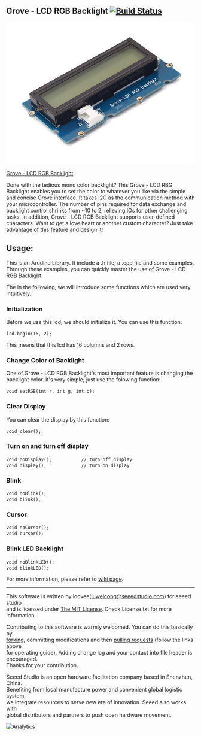Grove - LCD RGB Backlight  [![Build Status](https://travis-ci.com/Seeed-Studio/Grove_LCD_RGB_Backlight.svg?branch=master)](https://travis-ci.com/Seeed-Studio/Grove_LCD_RGB_Backlight)
---------------------------------------------------------

![Grove - LCD RGB Backlight](https://raw.githubusercontent.com/SeeedDocument/Grove_LCD_RGB_Backlight/master/images/intro.jpg)


[Grove - LCD RGB Backlight](https://www.seeedstudio.com/Grove-LCD-RGB-Backlight-p-1643.html)

Done with the tedious mono color backlight? This Grove - LCD RBG Backlight enables you to set the color to whatever you like via the simple and concise Grove interface. It takes I2C as the communication method with your microcontroller. The number of pins required for data exchange and backlight control shrinks from ~10 to 2, relieving IOs for other challenging tasks. In addition, Grove - LCD RGB Backlight supports user-defined characters. Want to get a love heart or another custom character? Just take advantage of this feature and design it!


## Usage:

This is an Arudino Library. It include a .h file, a .cpp file and some examples. Through these examples, you can quickly master the use of Grove - LCD RGB Backlight.

The in the following, we will introduce some functions which are used very intuitively. 


### Initialization
Before we use this lcd, we should initialize it. You can use this function:

    lcd.begin(16, 2);

This means that this lcd has 16 columns and 2 rows.


### Change Color of Backlight
One of Grove - LCD RGB Backlight's most important feature is changing the backlight color. It's very simple; just use the folowing function:

    void setRGB(int r, int g, int b);


### Clear Display

You can clear the display by this function:

    void clear();

### Turn on and turn off display

    void noDisplay();			// turn off display
    void display();				// turn on display

### Blink

    void noBlink();
    void blink();

### Cursor

    void noCursor();
    void cursor();

### Blink LED Backlight

    void noBlinkLED();
    void blinkLED();


For more information, please refer to [wiki page](http://wiki.seeedstudio.com/Grove-LCD_RGB_Backlight/).

    
----

This software is written by loovee([luweicong@seeedstudio.com](luweicong@seeedstudio.com "luweicong@seeedstudio.com")) for seeed studio<br>
and is licensed under [The MIT License](http://opensource.org/licenses/mit-license.php). Check License.txt for more information.<br>

Contributing to this software is warmly welcomed. You can do this basically by<br>
[forking](https://help.github.com/articles/fork-a-repo), committing modifications and then [pulling requests](https://help.github.com/articles/using-pull-requests) (follow the links above<br>
for operating guide). Adding change log and your contact into file header is encouraged.<br>
Thanks for your contribution.

Seeed Studio is an open hardware facilitation company based in Shenzhen, China. <br>
Benefiting from local manufacture power and convenient global logistic system, <br>
we integrate resources to serve new era of innovation. Seeed also works with <br>
global distributors and partners to push open hardware movement.<br>



[![Analytics](https://ga-beacon.appspot.com/UA-46589105-3/Grove_LCD_RGB_Backlight)](https://github.com/igrigorik/ga-beacon)



